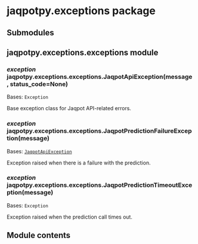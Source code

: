 # jaqpotpy.exceptions package

## Submodules

## jaqpotpy.exceptions.exceptions module

### *exception* jaqpotpy.exceptions.exceptions.JaqpotApiException(message, status_code=None)

Bases: `Exception`

Base exception class for Jaqpot API-related errors.

### *exception* jaqpotpy.exceptions.exceptions.JaqpotPredictionFailureException(message)

Bases: [`JaqpotApiException`](#jaqpotpy.exceptions.exceptions.JaqpotApiException)

Exception raised when there is a failure with the prediction.

### *exception* jaqpotpy.exceptions.exceptions.JaqpotPredictionTimeoutException(message)

Bases: `Exception`

Exception raised when the prediction call times out.

## Module contents
